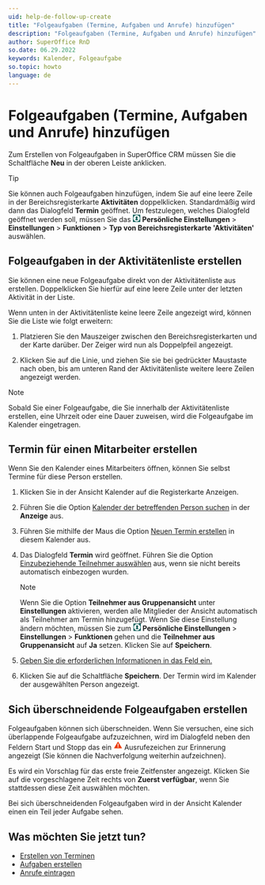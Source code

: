 ```yaml
---
uid: help-de-follow-up-create
title: "Folgeaufgaben (Termine, Aufgaben und Anrufe) hinzufügen"
description: "Folgeaufgaben (Termine, Aufgaben und Anrufe) hinzufügen"
author: SuperOffice RnD
so.date: 06.29.2022
keywords: Kalender, Folgeaufgabe
so.topic: howto
language: de
---
```


# Folgeaufgaben (Termine, Aufgaben und Anrufe) hinzufügen

Zum Erstellen von Folgeaufgaben in SuperOffice CRM müssen Sie die Schaltfläche **Neu** in der oberen Leiste anklicken.

> [!TIP]
> Sie können auch Folgeaufgaben hinzufügen, indem Sie auf eine leere Zeile in der Bereichsregisterkarte **Aktivitäten** doppelklicken. Standardmäßig wird dann das Dialogfeld **Termin** geöffnet. Um festzulegen, welches Dialogfeld geöffnet werden soll, müssen Sie das ![Symbol][img1] **Persönliche Einstellungen** &gt; **Einstellungen** &gt; **Funktionen** &gt; **Typ von Bereichsregisterkarte 'Aktivitäten'** auswählen.

## Folgeaufgaben in der Aktivitätenliste erstellen

Sie können eine neue Folgeaufgabe direkt von der Aktivitätenliste aus erstellen. Doppelklicken Sie hierfür auf eine leere Zeile unter der letzten Aktivität in der Liste.

Wenn unten in der Aktivitätenliste keine leere Zeile angezeigt wird, können Sie die Liste wie folgt erweitern:

1. Platzieren Sie den Mauszeiger zwischen den Bereichsregisterkarten und der Karte darüber. Der Zeiger wird nun als Doppelpfeil angezeigt.

2. Klicken Sie auf die Linie, und ziehen Sie sie bei gedrückter Maustaste nach oben, bis am unteren Rand der Aktivitätenliste weitere leere Zeilen angezeigt werden.

> [!NOTE]
> Sobald Sie einer Folgeaufgabe, die Sie innerhalb der Aktivitätenliste erstellen, eine Uhrzeit oder eine Dauer zuweisen, wird die Folgeaufgabe im Kalender eingetragen.

## <a id="associate" />Termin für einen Mitarbeiter erstellen

Wenn Sie den Kalender eines Mitarbeiters öffnen, können Sie selbst Termine für diese Person erstellen.

1. Klicken Sie in der Ansicht Kalender auf die Registerkarte Anzeigen.

2. Führen Sie die Option [Kalender der betreffenden Person suchen][4] in der **Anzeige** aus.

3. Führen Sie mithilfe der Maus die Option [Neuen Termin erstellen][1] in diesem Kalender aus.

4. Das Dialogfeld **Termin** wird geöffnet. Führen Sie die Option [Einzubeziehende Teilnehmer auswählen][5] aus, wenn sie nicht bereits automatisch einbezogen wurden.

    > [!NOTE]
    > Wenn Sie die Option **Teilnehmer aus Gruppenansicht** unter **Einstellungen** aktivieren, werden alle Mitglieder der Ansicht automatisch als Teilnehmer am Termin hinzugefügt. Wenn Sie diese Einstellung ändern möchten, müssen Sie zum ![Symbol][img1] **Persönliche Einstellungen** &gt; **Einstellungen** &gt; **Funktionen** gehen und die **Teilnehmer aus Gruppenansicht** auf **Ja** setzen. Klicken Sie auf **Speichern**.

5. [Geben Sie die erforderlichen Informationen in das Feld ein.][6]

6. Klicken Sie auf die Schaltfläche **Speichern**. Der Termin wird im Kalender der ausgewählten Person angezeigt.

## <a id="overlap" />Sich überschneidende Folgeaufgaben erstellen

Folgeaufgaben können sich überschneiden. Wenn Sie versuchen, eine sich überlappende Folgeaufgabe aufzuzeichnen, wird im Dialogfeld neben den Feldern Start und Stopp das ein ![Symbol][img2] Ausrufezeichen zur Erinnerung angezeigt (Sie können die Nachverfolgung weiterhin aufzeichnen).

Es wird ein Vorschlag für das erste freie Zeitfenster angezeigt. Klicken Sie auf die vorgeschlagene Zeit rechts von **Zuerst verfügbar**, wenn Sie stattdessen diese Zeit auswählen möchten.

Bei sich überschneidenden Folgeaufgaben wird in der Ansicht Kalender einen ein Teil jeder Aufgabe sehen.

## Was möchten Sie jetzt tun?

* [Erstellen von Terminen][1]
* [Aufgaben erstellen][2]
* [Anrufe eintragen][3]

<!-- Referenced links -->
[1]: create-appointment.md
[2]: create-task.md
[3]: phone-call/add.md
[4]: open.md
[5]: invitation/add-participant.md
[6]: screen/dialog-for-followups.md

<!-- Referenced images -->
[img1]: ../../../media/icons/personal-settings-small.png
[img2]: ../../../../common/icons/warning-red.png
